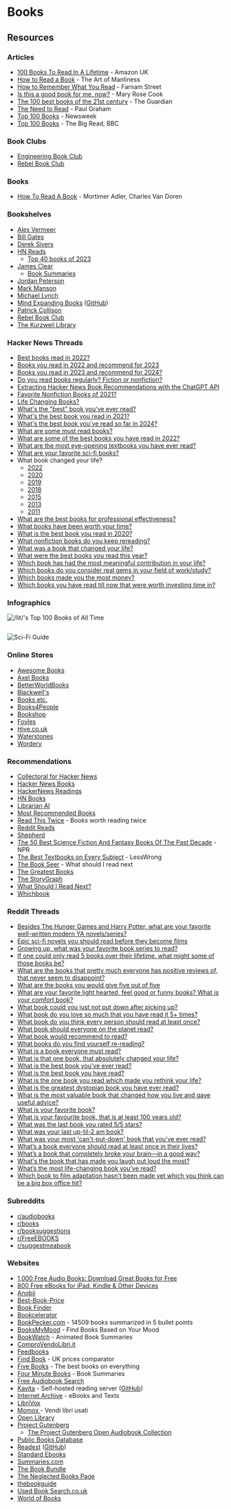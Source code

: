 # Books

## Resources

### Articles

* [100 Books To Read In A Lifetime](https://www.amazon.co.uk/100-best-books/b?ie=UTF8\&node=4656884031) - Amazon UK
* [How to Read a Book](https://www.artofmanliness.com/articles/how-to-read-a-book/) - The Art of Manliness
* [How to Remember What You Read](https://fs.blog/2021/08/remember-books/) - Farnam Street
* [Is this a good book for me, now?](https://maryrosecook.com/blog/post/is-this-a-good-book-for-me-now) - Mary Rose Cook
* [The 100 best books of the 21st century](https://www.theguardian.com/books/2019/sep/21/best-books-of-the-21st-century) - The Guardian
* [The Need to Read](http://paulgraham.com/read.html) - Paul Graham
* [Top 100 Books](https://www.alistofbooks.com/lists/10-top-100-books-by-newsweek) - Newsweek
* [Top 100 Books](https://www.bbc.co.uk/arts/bigread/top100.shtml) - The Big Read, BBC

### Book Clubs

* [Engineering Book Club](https://www.engineeringbookclub.com/)
* [Rebel Book Club](https://www.rebelbook.club/)

### Books

* [How To Read A Book](https://smile.amazon.co.uk/dp/0671212095/) - Mortimer Adler, Charles Van Doren

### Bookshelves

* [Alex Vermeer](https://alexvermeer.com/bookshelf/)
* [Bill Gates](https://www.gatesnotes.com/Books)
* [Derek Sivers](https://sive.rs/book)
* [HN Reads](https://hnreads.com/)
  * [Top 40 books of 2023](https://hnreads.com/post/top40_2023/)
* [James Clear](https://jamesclear.com/best-books)
  * [Book Summaries](https://jamesclear.com/book-summaries)
* [Jordan Peterson](https://www.jordanbpeterson.com/great-books/)
* [Mark Manson](https://markmanson.net/best-books)
* [Michael Lynch](https://mtlynch.io/book-reports/)
* [Mind Expanding Books](https://books.vishnuks.com/) ([GitHub](https://github.com/hackerkid/Mind-Expanding-Books))
* [Patrick Collison](https://patrickcollison.com/bookshelf)
* [Rebel Book Club](https://rebelbook.club/library/)
* [The Kurzweil Library](https://www.thekurzweillibrary.com/good-books)

### Hacker News Threads

* [Best books read in 2022?](https://news.ycombinator.com/item?id=33849267)
* [Books you read in 2022 and recommend for 2023](https://news.ycombinator.com/item?id=34160611)
* [Books you read in 2023 and recommend for 2024?](https://news.ycombinator.com/item?id=38556188)
* [Do you read books regularly? Fiction or nonfiction?](https://news.ycombinator.com/item?id=26593122)
* [Extracting Hacker News Book Recommendations with the ChatGPT API](https://blog.reyem.dev/post/extracting_hn_book_recommendations_with_chatgpt_api/)
* [Favorite Nonfiction Books of 2021?](https://news.ycombinator.com/item?id=29507085)
* [Life Changing Books?](https://news.ycombinator.com/item?id=29605394)
* [What's the "best" book you've ever read?](https://news.ycombinator.com/item?id=41756432)
* [What's the best book you read in 2021?](https://news.ycombinator.com/item?id=29668228)
* [What's the best book you've read so far in 2024?](https://news.ycombinator.com/item?id=40428978)
* [What are some must read books?](https://news.ycombinator.com/item?id=29462663)
* [What are some of the best books you have read in 2022?](https://news.ycombinator.com/item?id=33381791)
* [What are the most eye-opening textbooks you have ever read?](https://news.ycombinator.com/item?id=35929112)
* [What are your favorite sci-fi books?](https://news.ycombinator.com/item?id=36020597)
* What book changed your life?
  * [2022](https://news.ycombinator.com/item?id=30734709)
  * [2020](https://news.ycombinator.com/item?id=25356908)
  * [2019](https://news.ycombinator.com/item?id=22011867)
  * [2018](https://news.ycombinator.com/item?id=17168136)
  * [2015](https://news.ycombinator.com/item?id=10914079)
  * [2013](https://news.ycombinator.com/item?id=6975638)
  * [2011](https://news.ycombinator.com/item?id=2147034)
* [What are the best books for professional effectiveness?](https://news.ycombinator.com/item?id=29602228)
* [What books have been worth your time?](https://news.ycombinator.com/item?id=43611474)
* [What is the best book you read in 2020?](https://news.ycombinator.com/item?id=25590522)
* [What nonfiction books do you keep rereading?](https://news.ycombinator.com/item?id=40277933)
* [What was a book that changed your life?](https://news.ycombinator.com/item?id=25530700)
* [What were the best books you read this year?](https://news.ycombinator.com/item?id=42268570)
* [Which book has had the most meaningful contribution in your life?](https://news.ycombinator.com/item?id=36428036)
* [Which books do you consider real gems in your field of work/study?](https://news.ycombinator.com/item?id=32790064)
* [Which books made you the most money?](https://news.ycombinator.com/item?id=26321793)
* [Which books you have read till now that were worth investing time in?](https://news.ycombinator.com/item?id=32935412)

### Infographics

![/lit/'s Top 100 Books of All Time](<../.gitbook/assets/lit's Top 100 Books Of All Time.jpg>)

<figure><img src="../.gitbook/assets/Best Books of the 21st Century.jpg" alt=""><figcaption></figcaption></figure>

![Sci-Fi Guide](../.gitbook/assets/r55ODlL.jpeg)

### Online Stores

* [Awesome Books](https://www.awesomebooks.com/)
* [Axel Books](https://www.axelbooks.com/)
* [BetterWorldBooks](https://www.betterworldbooks.com/)
* [Blackwell's](https://blackwells.co.uk/bookshop/home)
* [Books etc.](https://www.booksetc.co.uk/)
* [Books4People](https://www.books4people.co.uk/)
* [Bookshop](https://uk.bookshop.org/)
* [Foyles](https://www.foyles.co.uk/)
* [Hive.co.uk](https://www.hive.co.uk/)
* [Waterstones](https://www.waterstones.com/)
* [Wordery](https://wordery.com/)

### Recommendations

* [Collectoral for Hacker News](https://www.collectoral.com/group/hacker-news)
* [Hacker News Books](https://hackernewsbooks.com/)
* [HackerNews Readings](https://hacker-recommended-books.vercel.app/category/0/all-time/page/0/0)
* [HN Books](https://yahnd.com/books/)
* [Librarian AI](https://www.librarian-ai.com/)
* [Most Recommended Books](https://mostrecommendedbooks.com/)
* [Read This Twice](https://www.readthistwice.com/) - Books worth reading twice
* [Reddit Reads](https://www.redditreads.com/)
* [Shepherd](https://shepherd.com/)
* [The 50 Best Science Fiction And Fantasy Books Of The Past Decade](https://www.npr.org/2021/08/18/1027159166/best-books-science-fiction-fantasy-past-decade) - NPR
* [The Best Textbooks on Every Subject](https://www.lesswrong.com/posts/xg3hXCYQPJkwHyik2/the-best-textbooks-on-every-subject) - LessWrong
* [The Book Seer](https://bookseer.com/) - What should I read next
* [The Greatest Books](https://thegreatestbooks.org/)
* [The StoryGraph](https://app.thestorygraph.com/)
* [What Should I Read Next?](https://www.whatshouldireadnext.com/)
* [Whichbook](https://www.whichbook.net/)

### Reddit Threads

* [Besides The Hunger Games and Harry Potter, what are your favorite well-written modern YA novels/series?](https://www.reddit.com/r/books/comments/58ck84/besides_the_hunger_games_and_harry_potter_what/)
* [Epic sci-fi novels you should read before they become films](https://www.reddit.com/r/books/comments/89pw9a/epic_scifi_novels_you_should_read_before_they/)
* [Growing up, what was your favorite book series to read?](https://www.reddit.com/r/AskReddit/comments/3oe1tu/growing_up_what_was_your_favorite_book_series_to/)
* [If one could only read 5 books over their lifetime, what might some of those books be?](https://www.reddit.com/r/InsightfulQuestions/comments/mrvcpe/if_one_could_only_read_5_books_over_their/)
* [What are the books that pretty much everyone has positive reviews of, that never seem to disappoint?](https://www.reddit.com/r/books/comments/10dr7ce/what_are_the_books_that_pretty_much_everyone_has/)
* [What are the books you would give five out of five](https://www.reddit.com/r/books/comments/15q3tc8/what_are_the_books_you_would_give_five_out_of_five/)
* [What are your favorite light hearted, feel good or funny books? What is your comfort book?](https://www.reddit.com/r/books/comments/5c3nje/what_are_your_favorite_light_hearted_feel_good_or/)
* [What book could you just not put down after picking up?](https://www.reddit.com/r/books/comments/53pknz/what_book_could_you_just_not_put_down_after/)
* [What book do you love so much that you have read it 5+ times?](https://www.reddit.com/r/books/comments/4kmwl3/what_book_do_you_love_so_much_that_you_have_read/)
* [What book do you think every person should read at least once?](https://www.reddit.com/r/AskReddit/comments/13jg2oc/what_book_do_you_think_every_person_should_read/)
* [What book should everyone on the planet read?](https://www.reddit.com/r/books/comments/4x5ljx/what_book_should_everyone_on_the_planet_read/)
* [What book would recommend to read?](https://www.reddit.com/r/AskReddit/comments/5mjiqp/serious_what_book_would_recommend_to_read/)
* [What books do you find yourself re-reading?](https://www.reddit.com/r/books/comments/526iku/what_books_do_you_find_yourself_rereading/)
* [What is a book everyone must read?](https://www.reddit.com/r/AskReddit/comments/4h8zag/what_is_a_book_everyone_must_read/)
* [What is that one book, that absolutely changed your life?](https://www.reddit.com/r/AskReddit/comments/m7nz9t/what_is_that_one_book_that_absolutely_changed/)
* [What is the best book you’ve ever read?](https://www.reddit.com/r/AskReddit/comments/14ihoen/what_is_the_best_book_youve_ever_read/)
* [What is the best book you have read?](https://www.reddit.com/r/AskReddit/comments/1g62zk8/what_is_the_best_book_you_have_read/)
* [What is the one book you read which made you rethink your life?](https://www.reddit.com/r/books/comments/7orehn/what_is_the_one_book_you_read_which_made_you/)
* [What is the greatest dystopian book you have ever read?](https://www.reddit.com/r/books/comments/4d4gpm/what_is_the_greatest_dystopian_book_you_have_ever/)
* [What is the most valuable book that changed how you live and gave useful advice?](https://www.reddit.com/r/productivity/comments/14o4gxi/what_is_the_most_valuable_book_that_changed_how/)
* [What is your favorite book?](https://www.reddit.com/r/AskReddit/comments/5l9m02/what_is_your_favorite_book/)
* [What is your favourite book, that is at least 100 years old?](https://www.reddit.com/r/books/comments/12kw5x2/what_is_your_favourite_book_that_is_at_least_100/)
* [What was the last book you rated 5/5 stars?](https://www.reddit.com/r/books/comments/15fgu60/what_was_the_last_book_you_rated_55_stars/)
* [What was your last up-til-2 am book?](https://www.reddit.com/r/books/comments/46n7bb/what_was_your_last_uptil2_am_book/)
* [What was your most 'can't-put-down' book that you've ever read?](https://www.reddit.com/r/AskReddit/comments/94i67o/what_was_your_most_cantputdown_book_that_youve/)
* [What’s a book everyone should read at least once in their lives?](https://www.reddit.com/r/AskReddit/comments/nvl2dd/whats_a_book_everyone_should_read_at_least_once/)
* [What’s a book that completely broke your brain—in a good way?](https://www.reddit.com/r/books/comments/1j9jyd5/whats_a_book_that_completely_broke_your_brainin_a/)
* [What's the book that has made you laugh out loud the most?](https://www.reddit.com/r/books/comments/5pgmwr/whats_the_book_that_has_made_you_laugh_out_loud/)
* [What’s the most life-changing book you’ve read?](https://www.reddit.com/r/AskReddit/comments/1gnioxm/whats_the_most_lifechanging_book_youve_read/)
* [Which book to film adaptation hasn't been made yet which you think can be a big box office hit?](https://www.reddit.com/r/AskReddit/comments/a0izhl/which_book_to_film_adaptation_hasnt_been_made_yet/)

### Subreddits

* [r/audiobooks](http://www.reddit.com/r/audiobooks)
* [r/books](http://www.reddit.com/r/books)
* [r/booksuggestions](http://www.reddit.com/r/booksuggestions)
* [r/FreeEBOOKS](http://www.reddit.com/r/FreeEBOOKS)
* [r/suggestmeabook](http://www.reddit.com/r/suggestmeabook)

### Websites

* [1,000 Free Audio Books: Download Great Books for Free](https://www.openculture.com/freeaudiobooks)
* [800 Free eBooks for iPad, Kindle & Other Devices](https://www.openculture.com/free_ebooks)
* [Anobii](https://www.anobii.com/)
* [Best-Book-Price](https://www.best-book-price.co.uk/)
* [Book Finder](https://www.bookfinder.com/)
* [Bookcelerator](https://bookcelerator.com/)
* [BookPecker.com](https://www.bookpecker.com/) - 14509 books summarized in 5 bullet points
* [BooksMyMood](https://booksbymood.com) - Find Books Based on Your Mood
* [BookWatch](https://bookwatch.com/) - Animated Book Summaries
* [ComproVendoLibri.it](https://comprovendolibri.it/home.asp)
* [Feedbooks](https://it.feedbooks.com/publicdomain)
* [Find Book](https://www.find-book.co.uk/) - UK prices comparator
* [Five Books](https://fivebooks.com/) - The best books on everything
* [Four Minute Books](https://fourminutebooks.com/book-summaries/) - Book Summaries
* [Free Audiobook Search](https://booksearch.party/)
* [Kavita](https://www.kavitareader.com/) - Self-hosted reading server ([GitHub](https://github.com/Kareadita/Kavita))
* [Internet Archive](https://archive.org/details.php?identifier=texts) - eBooks and Texts
* [LibriVox](https://librivox.org/)
* [Momox ](https://www.momox.it/)- Vendi libri usati
* [Open Library](https://openlibrary.org/)
* [Project Gutenberg](https://www.gutenberg.org/)
  * [The Project Gutenberg Open Audiobook Collection](https://marhamilresearch4.blob.core.windows.net/gutenberg-public/Website/index.html)
* [Public Books Database](https://www.publicbooks.org/public-books-database/)
* [Readest](https://readest.com/) ([GitHub](https://github.com/readest/readest))
* [Standard Ebooks](https://standardebooks.org/)
* [Summaries.com](https://summaries.com/)
* [The Book Bundle](https://www.thebookbundle.com/)
* [The Neglected Books Page](https://neglectedbooks.com/)
* [thebookguide](https://www.thebookguide.info/)
* [Used Book Search.co.uk](https://www.usedbooksearch.co.uk/)
* [World of Books](https://www.worldofbooks.com/en-gb)

